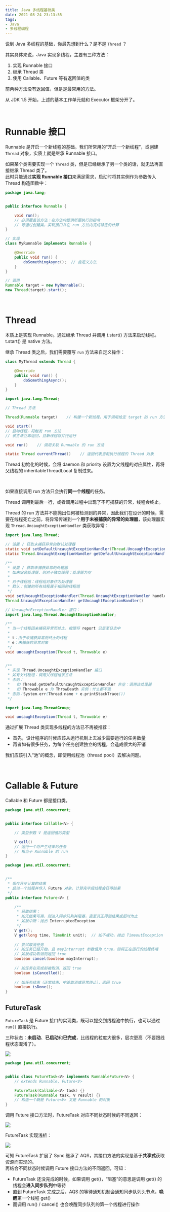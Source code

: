 ```yaml
---
title: Java 多线程基础类
date: 2021-08-24 23:13:55
tags:
- Java
- 多线程编程
---
```


说到 Java 多线程的基础，你最先想到什么？是不是 `Thread` ？

<!-- more -->

其实具体来说，Java 实现多线程，主要有三种方法：
1. 实现 Runnable 接口
2. 继承 Thread 类
3. 使用 Callable、Future 等有返回值的类

前两种方法没有返回值，但是是最常用的方法。

从 JDK 1.5 开始，上述的基本工作单元就和 Executor 框架分开了。

<br/>

# Runnable 接口

Runnable 是开启一个新线程的基础。我们所常用的“开启一个新线程”，或创建 `Thread` 对象，实质上就是继承 Runnable 接口。

如果某个类需要实现一个 `Thread` 类，但是已经继承了另一个类的话，就无法再直接继承 Thread 类了。  
此时只能通过**实现 Runnable 接口**来满足需求，启动时将其实例作为参数传入 Thread 构造函数中：

```java
package java.lang;


public interface Runnable {

    void run();
    // 必须覆盖该方法：在方法内提供所要执行的指令
    // 可通过创建类，实现接口并在 run 方法内完成特定的计算
}
```

```java
// 实现
class MyRunnable implements Runnable {

    @Override
    public void run() {
        doSomethingAsync();  // 自定义方法
    }
}

// 调用
Runnable target = new MyRunnable();
new Thread(target).start();
```

<br/>

# Thread

本质上是实现 Runnable。通过继承 Thread 并调用 t.start() 方法来启动线程。  
t.start() 是 native 方法。

继承 Thread 类之后，我们需要覆写 `run` 方法来自定义操作：
```java
class MyThread extends Thread {

    @Override
    public void run() {
        doSomethingAsync();
    }
}
```

```java
import java.lang.Thread;

// Thread 方法

Thread(Runnable target)    // 构建一个新线程，用于调用给定 target 的 run 方法

void start()
// 启动线程，将触发 run 方法
// 该方法立即返回，且新线程将并行运行

void run()    // 调用关联 Runnable 的 run 方法

static Thread currentThread()    // 返回代表当前执行线程的 Thread 对象
```

Thread 初始化的时候，会将 daemon 和 priority 设置为父线程的对应属性，再将父线程的 inheritableThreadLocal 复制过来。

<br/>

如果直接调用 run 方法只会执行**同一个线程**的任务。

Thread 调用到最后一行，或者调用过程中出现了不可捕获的异常，线程会终止。

Thread 的 run 方法并不能抛出任何被检测到的异常，因此我们在设计的时候，需要在线程死亡之前，将异常传递到一个**用于未被捕获的异常的处理器**，该处理器实现 `Thread.UncaughtExceptionHandler` 类获取异常：

```java
import java.lang.Thread;

// 设置 / 获取未捕获异常的默认处理器
static void setDefaultUncaughtExceptionHandler(Thread.UncaughtExceptionHandler handler)
static Thread.UncaughtExceptionHandler getDefaultUncaughtExceptionHandler()

/**
 * 设置 / 获取未捕获异常的处理器
 * 如未安装处理器，则对于独立线程：处理器为空
 * 
 * 对于线程组：线程组对象作为处理器
 * 默认：创建的所有线程属于相同的线程组
 */
void setUncaughtExceptionHandler(Thread.UncaughtExceptionHandler handler)
Thread.UncaughtExceptionHandler getUncaughtExceptionHandler()

```

```java
// UncaughtExceptionHandler 接口：
import java.lang.Thread.UncaughtExceptionHandler;

/**
 * 当一个线程因未捕获异常而终止，按理将 report 记录至日志中
 * 
 * t：由于未捕获异常而终止的线程
 * e：未捕获的异常对象
 */
void uncaughtException(Thread t, Throwable e)


/**
 * 实现 Thread.UncaughtExceptionHandler 接口
 * 如有父线程组：调用父线程组该方法
 * 否则：
 *   如 Thread.getDefaultUncaughtExceptionHandler 非空：调用该处理器
 *   如 Throwable e 为 ThrowDeath 实例：什么都不做
 * 否则：System.err(Thread.name + e.printStackTrace())
 */

import java.lang.ThreadGroup;

void uncaughtException(Thread t, Throwable e)
```

通过扩展 Thread 类实现多线程的方法已不再被推荐：
* 首先，设计程序的时候应该从运行机制上去减少需要运行的任务数量
* 再者如有很多任务，为每个任务创建独立的线程，会造成很大的开销

我们应该引入“池”的概念，即使用线程池（thread pool）去解决问题。

<br/>

# Callable & Future

Callable 和 Future 都是接口类。

```java
package java.util.concurrent;


public interface Callable<V> {

    // 类型参数 V 是返回值的类型

    V call()
    // 运行一个将产生结果的任务
    // 相当于 Runnable 的 run
}
```

```java
package java.util.concurrent;


/**
 * 保存异步计算的结果
 * 启动一个线程并传入 Future 对象，计算完毕后线程会获得结果
 */
public interface Future<V> {

    /**
     * 获取结果；
     * 如无结果可用，则进入同步队列并阻塞，直至真正得到结果或超时为止
     * 如被中断：抛出 InterruptedException
     */
    V get();
    V get(long time, TimeUnit unit);  // 如不成功，抛出 TimeoutException
    
    // 尝试取消任务
    // 如任务已经开始，且 mayInterrupt 参数值为 true，则将正在运行的线程终端
    // 如被成功取消则返回 true
    boolean cancel(boolean mayInterrupt);
    
    // 如任务在完成前被取消，返回 true
    boolean isCancelled();
    
    // 如任务结束（正常结束、中途取消或异常终止），返回 true
    boolean isDone();
}
```


## FutureTask

`FutureTask` 是 Future 接口的实现类，既可以提交到线程池中执行，也可以通过 `run()` 直接执行。

三种状态：**未启动**、**已启动**和**已完成**，比线程的粒度大很多，层次更高（不要跟线程状态混淆了）。

![](java-multi-threads-basic-classes/futuretask.png)

```java
package java.util.concurrent;


public class FutureTask<V> implements RunnableFuture<V> {
    // extends Runnable, Future<V>

    FutureTask(Callable<V> task) {}
    FutureTask(Runnable task, V result) {}
    // 构造一个既是 Future<V> 又是 Runnable 的对象
}
```

调用 Future 接口方法时，FutureTask 对应不同状态时候的不同返回：

![](java-multi-threads-basic-classes/future-get-cancel.png)

FutureTask 实现浅析：

![](java-multi-threads-basic-classes/futuretask-implm.png)

可知 FutureTask 扩展了 Sync 继承了 AQS，其接口方法的实现是基于**共享式**获取资源而实现的。  
再结合不同状态时候调用 Future 接口方法的不同返回，可知：
* FutureTask 还没完成的时候，如果调用 get()，“阻塞”的意思是调用 get() 的线程会**进入同步队列**中等待
* 直到 FutureTask 完成之后，AQS 的等待通知机制会通知同步队列头节点，**唤醒**第一个线程 get()
* 而调用 run() / cancel() 也会唤醒同步队列的第一个线程进行操作
